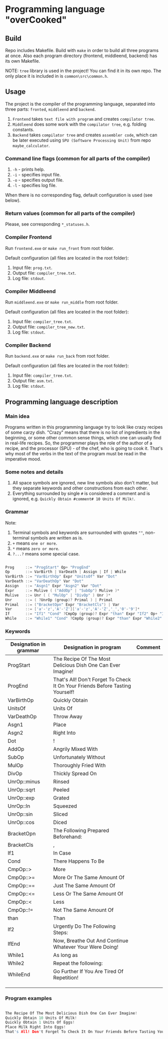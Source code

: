 # Programming language "overCooked"

## Build

Repo includes Makefile. Build with `make` in order to build all three programs at once.
Also each program directory (frontend, middleend, backend) has its own Makefile.

NOTE: `tree` library is used in the project! You can find it in its own repo. The only place it is included in is `common\src\common.h`.

## Usage

The project is the compiler of the programming language, separated into three parts: `fronted`, `middleend` and `backend`.

1. `Frontend` takes `text file with program` and creates `compilator tree`.
2. `Middleend` does some work with the `compilator tree`, e.g. folding constants.
3. `Backend` takes `compilator tree` and creates `assembler code`, which can be later executed using `SPU (Software Processing Unit)` from repo `maybe_calculator`.

### Command line flags (common for all parts of the compiler)

1. `-h` - prints help.
2. `-i` - specifies input file.
3. `-o` - specifies output file.
4. `-l` - specifies log file.

When there is no corresponding flag, default configuration is used (see below).

### Return values (common for all parts of the compiler)

Please, see corresponding `*_statuses.h`.

### Compiler Frontend

Run `frontend.exe` or `make run_front` from root folder.

Default configuration (all files are located in the root folder):

1. Input file: `prog.txt`.
2. Output file: `compiler_tree.txt`.
3. Log file: `stdout`.

### Compiler Middleend

Run `middleend.exe` or `make run_middle` from root folder.

Default configuration (all files are located in the root folder):

1. Input file: `compiler_tree.txt`.
2. Output file: `compiler_tree_new.txt`.
3. Log file: `stdout`.

### Compiler Backend

Run `backend.exe` or `make run_back` from root folder.

Default configuration (all files are located in the root folder):

1. Input file: `compiler_tree.txt`.
2. Output file: `asm.txt`.
3. Log file: `stdout`.

## Programming language description

### Main idea

Programs written in this programming language try to look like crazy recipes of some carzy dish. "Crazy" means that there is no list of ingredients in the beginning, or some other common sense things, which one can usually find in real-life recipes. So, the programmer plays the role of the author of a recipe, and the processor (SPU) - of the chef, who is going to cook it. That's why most of the verbs in the text of the program must be read in the imperative mood.

### Some notes and details

1. All space symbols are ignored, new line symbols also don't matter, but they separate keywords and other constructions from each other.
2. Everything surrounded by single `#` is considered a comment and is ignored, e.g. `Quickly Obtain #comment# 10 Units Of Milk!`.

### Grammar

Note:

1. Terminal symbols and keywords are surrounded with qoutes `""`, non-terminal symbols are written as is.
2. `+` means `one or more`.
3. `*` means `zero or more`.
4. `?...?` means some special case.

```c

Prog     ::= "ProgStart" Op+ "ProgEnd"
Op       ::= VarBirth | VarDeath | Assign | If | While
VarBirth ::= "VarBirthOp" Expr "UnitsOf" Var "Dot"
VarDeath ::= "VarDeathOp" Var "Dot"
Assign   ::= "Asgn1" Expr "Asgn2" Var "Dot"
Expr     ::= Mulive ( ("AddOp" | "SubOp") Mulive )*
Mulive   ::= Unr ( ( "MulOp" | "DivOp" ) Unr )*
Unr      ::= ( ?UnrOp (group)? Primal ) | Primal
Primal   ::= ("BracketOpn" Expr "BracketCls") | Var
Var      ::= ['a'-'z','A'-'Z']['a'-'z','A'-'Z','_','0'-'9']*
If       ::= "If1" "Cond" ?CmpOp (group)? Expr "than" Expr "If2" Op+ "IfEnd"
While    ::= "While1" "Cond" ?CmpOp (group)? Expr "than" Expr "While2" Op+ "WhileEnd"
```

### Keywords

|Designation in grammar|Designation in program|Comment
|-|-|-|
|ProgStart|The Recipe Of The Most Delicious Dish One Can Ever Imagine!|
|ProgEnd|That's All! Don't Forget To Check It On Your Friends Before Tasting Yourself!|
|VarBirthOp|Quickly Obtain|
|UnitsOf|Units Of|
|VarDeathOp|Throw Away|
|Asgn1|Place|
|Asgn2|Right Into|
|Dot|!|
|AddOp|Angrily Mixed With|
|SubOp|Unfortunately Without|
|MulOp|Thoroughly Fried With|
|DivOp|Thickly Spread On|
|UnrOp::minus|Rinsed|
|UnrOp::sqrt|Peeled|
|UnrOp::exp|Grated|
|UnrOp::ln|Squeezed|
|UnrOp::sin|Sliced|
|UnrOp::cos|Diced|
|BracketOpn|The Following Prepared Beforehand:|
|BracketCls|,|
|If1|In Case|
|Cond|There Happens To Be|
|CmpOp::>|More|
|CmpOp::>=|More Or The Same Amount Of|
|CmpOp::==|Just The Same Amount Of|
|CmpOp::<=|Less Or The Same Amount Of|
|CmpOp::<|Less|
|CmpOp::!=|Not The Same Amount Of|
|than|Than|
|If2|Urgently Do The Following Steps:|
|IfEnd|Now, Breathe Out And Continue Whatever Your Were Doing!|
|While1|As long as|
|While2|Repeat the following:|
|WhileEnd|Go Further If You Are Tired Of Repetition!|
|||
|||
|||

### Program examples

```c

The Recipe Of The Most Delicious Dish One Can Ever Imagine!
Quickly Obtain 10 Units Of Milk!
Quickly Obtain 1 Units Of Eggs!
Place Milk Right Into Eggs!
That's All! Don't Forget To Check It On Your Friends Before Tasting Yourself!

```
